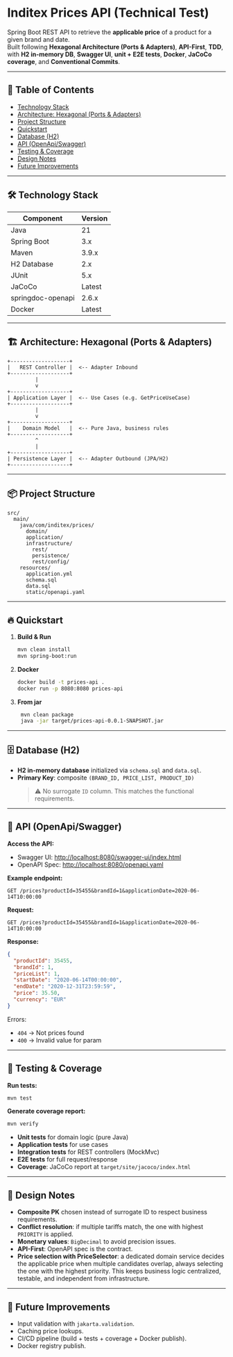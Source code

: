 # Inditex Prices API (Technical Test)

Spring Boot REST API to retrieve the **applicable price** of a product for a given brand and date.  
Built following **Hexagonal Architecture (Ports & Adapters)**, **API-First**, **TDD**, with **H2 in-memory DB**, **Swagger UI**, **unit + E2E tests**, **Docker**, **JaCoCo coverage**, and **Conventional Commits**.

---

## 📑 Table of Contents

- [Technology Stack](#️-technology-stack)
- [Architecture: Hexagonal (Ports & Adapters)](#️-architecture-hexagonal-ports--adapters)
- [Project Structure](#-project-structure)
- [Quickstart](#-quickstart)
- [Database (H2)](#database-h2)
- [API (OpenApi/Swagger)](#-api-openapiswagger)
- [Testing & Coverage](#-testing--coverage)
- [Design Notes](#design-notes)
- [Future Improvements](#future-improvements)

---

## 🛠️ Technology Stack

| Component         | Version         |
|------------------|----------------|
| Java             | 21              |
| Spring Boot      | 3.x             |
| Maven            | 3.9.x           |
| H2 Database      | 2.x             |
| JUnit            | 5.x             |
| JaCoCo           | Latest          |
| springdoc-openapi| 2.6.x           |
| Docker           | Latest          |

---

## 🏗️ Architecture: Hexagonal (Ports & Adapters)

```
+-------------------+
|   REST Controller |  <-- Adapter Inbound
+-------------------+
         |
         v
+-------------------+
| Application Layer |  <-- Use Cases (e.g. GetPriceUseCase)
+-------------------+
         |
         v
+-------------------+
|    Domain Model   |  <-- Pure Java, business rules
+-------------------+
         ^
         |
+-------------------+
| Persistence Layer |  <-- Adapter Outbound (JPA/H2)
+-------------------+
```

---

## 📦 Project Structure

```
src/
  main/
    java/com/inditex/prices/
      domain/
      application/
      infrastructure/
        rest/
        persistence/
        rest/config/
    resources/
      application.yml
      schema.sql
      data.sql
      static/openapi.yaml
```

---

## 🔥 Quickstart

1. **Build & Run**
   ```bash
   mvn clean install
   mvn spring-boot:run
   ```
2. **Docker**
   ```bash
   docker build -t prices-api .
   docker run -p 8080:8080 prices-api
   ```
3. **From jar**
   ```bash
    mvn clean package
    java -jar target/prices-api-0.0.1-SNAPSHOT.jar
   ```   

---

## 🗄️ Database (H2)

- **H2 in-memory database** initialized via `schema.sql` and `data.sql`.
- **Primary Key**: composite `(BRAND_ID, PRICE_LIST, PRODUCT_ID)`  
  > ⚠️ No surrogate `ID` column. This matches the functional requirements.

---
## 📖 API (OpenApi/Swagger)

**Access the API:**
   - Swagger UI: [http://localhost:8080/swagger-ui/index.html](http://localhost:8080/swagger-ui/index.html)
   - OpenAPI Spec: [http://localhost:8080/openapi.yaml](http://localhost:8080/openapi.yaml)

**Example endpoint:**
 ```http
GET /prices?productId=35455&brandId=1&applicationDate=2020-06-14T10:00:00
```


**Request:**
```http
GET /prices?productId=35455&brandId=1&applicationDate=2020-06-14T10:00:00
```

**Response:**
```json
{
  "productId": 35455,
  "brandId": 1,
  "priceList": 1,
  "startDate": "2020-06-14T00:00:00",
  "endDate": "2020-12-31T23:59:59",
  "price": 35.50,
  "currency": "EUR"
}
```
Errors:
- `404` → Not prices found
- `400` → Invalid value for param

---

## 🧪 Testing & Coverage
**Run tests:**
```bash
mvn test
```
**Generate coverage report:**
```bash
mvn verify
```

- **Unit tests** for domain logic (pure Java)
- **Application tests** for use cases
- **Integration tests** for REST controllers (MockMvc)
- **E2E tests** for full request/response
- **Coverage**: JaCoCo report at `target/site/jacoco/index.html`

---

## 📝 Design Notes

- **Composite PK** chosen instead of surrogate ID to respect business requirements.  
- **Conflict resolution**: if multiple tariffs match, the one with highest `PRIORITY` is applied.  
- **Monetary values**: `BigDecimal` to avoid precision issues.  
- **API-First**: OpenAPI spec is the contract.  
- **Price selection with PriceSelector**: a dedicated domain service decides the applicable price when multiple candidates overlap, always selecting the one with the highest priority. This keeps business logic centralized, testable, and independent from infrastructure.

---

## 🚀 Future Improvements

- Input validation with `jakarta.validation`.  
- Caching price lookups.  
- CI/CD pipeline (build + tests + coverage + Docker publish).  
- Docker registry publish.
